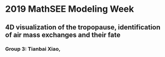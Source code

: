 # 2019 MathSEE Modeling Week
## 4D visualization of the tropopause, identification of air mass exchanges and their fate
### Group 3: Tianbai Xiao, 
